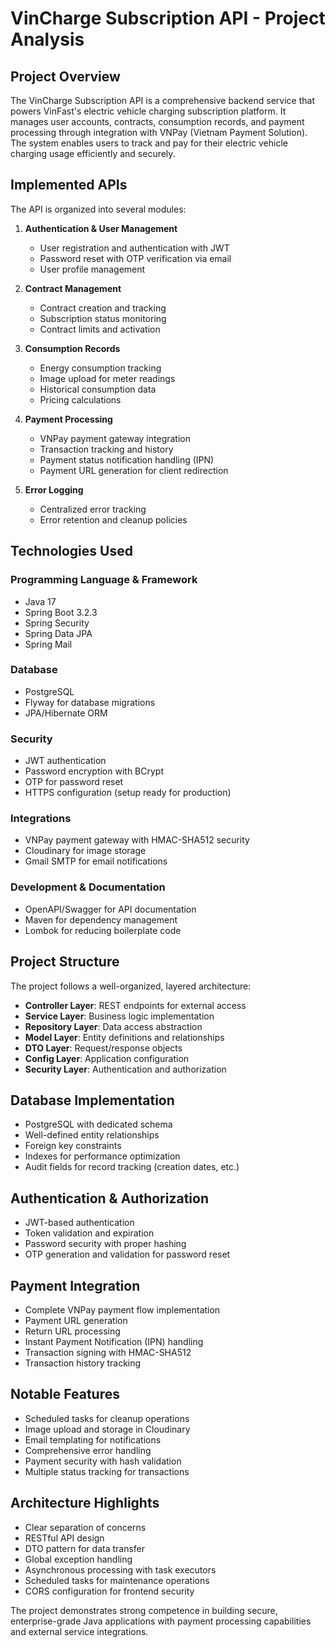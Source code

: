 # VinCharge Subscription API - Project Analysis

## Project Overview
The VinCharge Subscription API is a comprehensive backend service that powers VinFast's electric vehicle charging subscription platform. It manages user accounts, contracts, consumption records, and payment processing through integration with VNPay (Vietnam Payment Solution). The system enables users to track and pay for their electric vehicle charging usage efficiently and securely.

## Implemented APIs
The API is organized into several modules:

1. **Authentication & User Management**
   - User registration and authentication with JWT
   - Password reset with OTP verification via email
   - User profile management

2. **Contract Management**
   - Contract creation and tracking
   - Subscription status monitoring
   - Contract limits and activation

3. **Consumption Records**
   - Energy consumption tracking
   - Image upload for meter readings
   - Historical consumption data
   - Pricing calculations

4. **Payment Processing**
   - VNPay payment gateway integration
   - Transaction tracking and history
   - Payment status notification handling (IPN)
   - Payment URL generation for client redirection

5. **Error Logging**
   - Centralized error tracking
   - Error retention and cleanup policies

## Technologies Used

### Programming Language & Framework
- Java 17
- Spring Boot 3.2.3
- Spring Security
- Spring Data JPA
- Spring Mail

### Database
- PostgreSQL
- Flyway for database migrations
- JPA/Hibernate ORM

### Security
- JWT authentication
- Password encryption with BCrypt
- OTP for password reset
- HTTPS configuration (setup ready for production)

### Integrations
- VNPay payment gateway with HMAC-SHA512 security
- Cloudinary for image storage
- Gmail SMTP for email notifications

### Development & Documentation
- OpenAPI/Swagger for API documentation
- Maven for dependency management
- Lombok for reducing boilerplate code

## Project Structure
The project follows a well-organized, layered architecture:

- **Controller Layer**: REST endpoints for external access
- **Service Layer**: Business logic implementation
- **Repository Layer**: Data access abstraction
- **Model Layer**: Entity definitions and relationships
- **DTO Layer**: Request/response objects
- **Config Layer**: Application configuration
- **Security Layer**: Authentication and authorization

## Database Implementation
- PostgreSQL with dedicated schema
- Well-defined entity relationships
- Foreign key constraints
- Indexes for performance optimization
- Audit fields for record tracking (creation dates, etc.)

## Authentication & Authorization
- JWT-based authentication
- Token validation and expiration
- Password security with proper hashing
- OTP generation and validation for password reset

## Payment Integration
- Complete VNPay payment flow implementation
- Payment URL generation
- Return URL processing
- Instant Payment Notification (IPN) handling
- Transaction signing with HMAC-SHA512
- Transaction history tracking

## Notable Features
- Scheduled tasks for cleanup operations
- Image upload and storage in Cloudinary
- Email templating for notifications
- Comprehensive error handling
- Payment security with hash validation
- Multiple status tracking for transactions

## Architecture Highlights
- Clear separation of concerns
- RESTful API design
- DTO pattern for data transfer
- Global exception handling
- Asynchronous processing with task executors
- Scheduled tasks for maintenance operations
- CORS configuration for frontend security

The project demonstrates strong competence in building secure, enterprise-grade Java applications with payment processing capabilities and external service integrations.